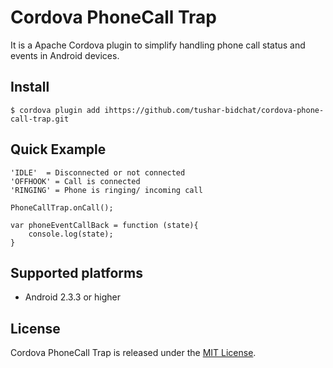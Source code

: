 Cordova PhoneCall Trap
=======================

It is a Apache Cordova plugin to simplify handling phone call status and events in Android devices.


## Install

    $ cordova plugin add ihttps://github.com/tushar-bidchat/cordova-phone-call-trap.git


## Quick Example

    'IDLE'  = Disconnected or not connected
    'OFFHOOK' = Call is connected
    'RINGING' = Phone is ringing/ incoming call

    PhoneCallTrap.onCall();

    var phoneEventCallBack = function (state){
        console.log(state);
    }



## Supported platforms

- Android 2.3.3 or higher

## License

Cordova PhoneCall Trap is released under the [MIT License](http://www.opensource.org/licenses/MIT).
